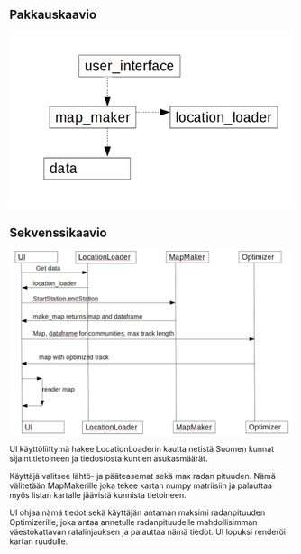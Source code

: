 ## Pakkauskaavio

![Sekvenssikaavio](pak_ka.jpg)

## Sekvenssikaavio
![Sekvenssikaavio](sekvenssikaavio.jpg)

UI käyttöliittymä hakee LocationLoaderin kautta netistä Suomen kunnat sijaintitietoineen ja tiedostosta kuntien asukasmäärät.

Käyttäjä valitsee lähtö- ja pääteasemat sekä max radan pituuden. Nämä välitetään MapMakerille joka tekee kartan numpy matriisiin ja palauttaa myös listan kartalle jäävistä kunnista tietoineen.

UI ohjaa nämä tiedot sekä käyttäjän antaman maksimi radanpituuden Optimizerille, joka antaa annetulle radanpituudelle mahdollisimman väestokattavan ratalinjauksen ja palauttaa nämä tiedot. UI lopuksi renderöi kartan ruudulle.
